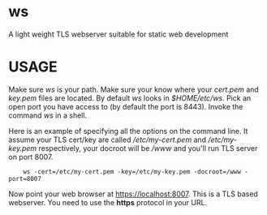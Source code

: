 ws
==

A light weight TLS webserver suitable for static web development

# USAGE

Make sure _ws_ is your path. Make sure your know where your *cert.pem*
and *key.pem* files are located. By default _ws_ looks in *$HOME/etc/ws*.
Pick an open port you have access to (by default the port is 8443).
Invoke the command _ws_ in a shell.

Here is an example of specifying all the options on the command line.
It assume your TLS cert/key are called */etc/my-cert.pem* and */etc/my-key.pem* 
respectively, your docroot will be */www* and you'll run TLS server
on port 8007.

```shell
    ws -cert=/etc/my-cert.pem -key=/etc/my-key.pem -docroot=/www -port=8007
```

Now point your web browser at [https://localhost:8007](https://localhost:8007). This is a TLS based webserver. You need to use the **https** protocol in your URL.



